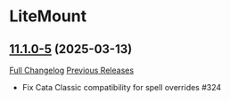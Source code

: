 # LiteMount

## [11.1.0-5](https://github.com/xod-wow/LiteMount/tree/11.1.0-5) (2025-03-13)
[Full Changelog](https://github.com/xod-wow/LiteMount/compare/11.1.0-4...11.1.0-5) [Previous Releases](https://github.com/xod-wow/LiteMount/releases)

- Fix Cata Classic compatibility for spell overrides #324  
